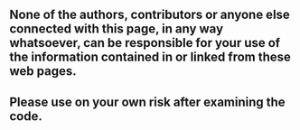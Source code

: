 ## None of the authors, contributors or anyone else connected with this page, in any way whatsoever, can be responsible for your use of the information contained in or linked from these web pages.

## Please use on your own risk after examining the code. 
